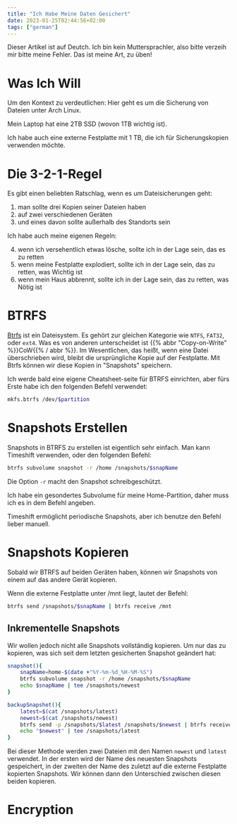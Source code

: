 ```yaml
---
title: "Ich Habe Meine Daten Gesichert"
date: 2023-01-25T02:44:56+02:00
tags: ["german"]
---
```


Dieser Artikel ist auf Deutch.
Ich bin kein Muttersprachler, also bitte verzeih mir bitte meine Fehler.
Das ist meine Art, zu üben!

# Was Ich Will

Um den Kontext zu verdeutlichen: Hier geht es um die Sicherung von Dateien unter Arch Linux.

Mein Laptop hat eine 2TB SSD (wovon 1TB wichtig ist).

Ich habe auch eine externe Festplatte mit 1 TB, die ich für Sicherungskopien verwenden möchte.

# Die 3-2-1-Regel

Es gibt einen beliebten Ratschlag, wenn es um Dateisicherungen geht:

1. man sollte drei Kopien seiner Dateien haben
2. auf zwei verschiedenen Geräten
3. und eines davon sollte außerhalb des Standorts sein

Ich habe auch meine eigenen Regeln:

4. wenn ich versehentlich etwas lösche, sollte ich in der Lage sein, das es zu retten
5. wenn meine Festplatte explodiert, sollte ich in der Lage sein, das zu retten, was Wichtig ist
6. wenn mein Haus abbrennt, sollte ich in der Lage sein, das zu retten, was Nötig ist

# BTRFS

[Btrfs](https://wiki.archlinux.org/title/Btrfs) ist ein Dateisystem. Es gehört zur gleichen Kategorie wie `NTFS`, `FAT32`, oder `ext4`.
Was es von anderen unterscheidet ist {{% abbr "Copy-on-Write" %}}CoW{{% / abbr %}}.
Im Wesentlichen, das heißt, wenn eine Datei überschrieben wird, bleibt die ursprüngliche Kopie auf der Festplatte.
Mit Btrfs können wir diese Kopien in "Snapshots" speichern.

Ich werde bald eine eigene Cheatsheet-seite für BTRFS einrichten, aber fürs Erste habe ich den folgenden Befehl verwendet:
<!-- todo -->

```bash
mkfs.btrfs /dev/$partition
```

# Snapshots Erstellen

Snapshots in BTRFS zu erstellen ist eigentlich sehr einfach.
Man kann Timeshift verwenden, oder den folgenden Befehl:

```bash
btrfs subvolume snapshot -r /home /snapshots/$snapName
```

Die Option `-r` macht den Snapshot schreibgeschützt.

Ich habe ein gesondertes Subvolume für meine Home-Partition, daher muss ich es in dem Befehl angeben.

Timeshift ermöglicht periodische Snapshots, aber ich benutze den Befehl lieber manuell.

# Snapshots Kopieren

Sobald wir BTRFS auf beiden Geräten haben, können wir Snapshots von einem auf das andere Gerät kopieren.

Wenn die externe Festplatte unter /mnt liegt, lautet der Befehl:

```bash
btrfs send /snapshots/$snapName | btrfs receive /mnt
```


## Inkrementelle Snapshots

Wir wollen jedoch nicht alle Snapshots vollständig kopieren. Um nur das zu kopieren, was sich seit dem letzten gesicherten Snapshot geändert hat:

```bash
snapshot(){
	snapName=home-$(date +"%Y-%m-%d_%H-%M-%S")
	btrfs subvolume snapshot -r /home /snapshots/$snapName
	echo $snapName | tee /snapshots/newest
}

backupSnapshot(){
	latest=$(cat /snapshots/latest)
	newest=$(cat /snapshots/newest)
	btrfs send -p /snapshots/$latest /snapshots/$newest | btrfs receive /mnt
	echo "$newest" | tee /snapshots/latest
}
```

Bei dieser Methode werden zwei Dateien mit den Namen `newest` und `latest` verwendet.
In der ersten wird der Name des neuesten Snapshots gespeichert, in der zweiten der Name des zuletzt auf die externe Festplatte kopierten Snapshots.
Wir können dann den Unterschied zwischen diesen beiden kopieren.

# Encryption

<!-- todo -->
